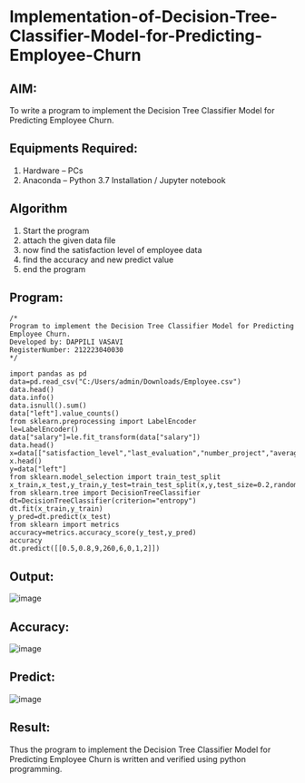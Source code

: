 # Implementation-of-Decision-Tree-Classifier-Model-for-Predicting-Employee-Churn

## AIM:
To write a program to implement the Decision Tree Classifier Model for Predicting Employee Churn.

## Equipments Required:
1. Hardware – PCs
2. Anaconda – Python 3.7 Installation / Jupyter notebook

## Algorithm
1. Start the program
2. attach the given data file
3. now find the satisfaction level of employee data
4. find the accuracy and new predict value
5. end the program

## Program:
```
/*
Program to implement the Decision Tree Classifier Model for Predicting Employee Churn.
Developed by: DAPPILI VASAVI 
RegisterNumber: 212223040030  
*/
```
```
import pandas as pd
data=pd.read_csv("C:/Users/admin/Downloads/Employee.csv")
data.head()
data.info()
data.isnull().sum()
data["left"].value_counts()
from sklearn.preprocessing import LabelEncoder
le=LabelEncoder()
data["salary"]=le.fit_transform(data["salary"])
data.head()
x=data[["satisfaction_level","last_evaluation","number_project","average_montly_hours","time_spend_company","Work_accident","promotion_last_5years","salary"]]
x.head()
y=data["left"]
from sklearn.model_selection import train_test_split
x_train,x_test,y_train,y_test=train_test_split(x,y,test_size=0.2,random_state=100)
from sklearn.tree import DecisionTreeClassifier
dt=DecisionTreeClassifier(criterion="entropy")
dt.fit(x_train,y_train)
y_pred=dt.predict(x_test)
from sklearn import metrics
accuracy=metrics.accuracy_score(y_test,y_pred)
accuracy
dt.predict([[0.5,0.8,9,260,6,0,1,2]])

```

## Output:
![image](https://github.com/user-attachments/assets/102c3746-c5ec-4ba1-b05e-91780f2c4a0c)

## Accuracy:
![image](https://github.com/user-attachments/assets/f2e41833-ebeb-4e66-84bf-2215d0b39d7c)

## Predict:
![image](https://github.com/user-attachments/assets/575ccc60-e07a-40e0-abda-cd7162317fd8)

## Result:
Thus the program to implement the  Decision Tree Classifier Model for Predicting Employee Churn is written and verified using python programming.
